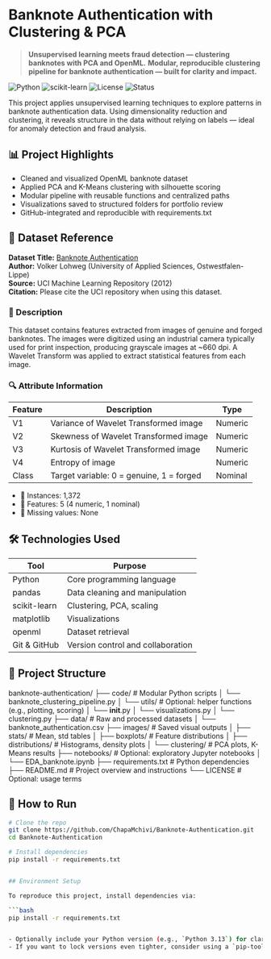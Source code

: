 # Banknote Authentication with Clustering & PCA

> **Unsupervised learning meets fraud detection — clustering banknotes with PCA and OpenML.**
> **Modular, reproducible clustering pipeline for banknote authentication — built for clarity and impact.**

![Python](https://img.shields.io/badge/Python-3.13-blue.svg)
![scikit-learn](https://img.shields.io/badge/scikit--learn-1.6.1-orange.svg)
![License](https://img.shields.io/badge/License-MIT-green.svg)
![Status](https://img.shields.io/badge/Status-Portfolio--Ready-brightgreen.svg)

This project applies unsupervised learning techniques to explore patterns in banknote authentication data. Using dimensionality reduction and clustering, it reveals structure in the data without relying on labels — ideal for anomaly detection and fraud analysis.

## 📊 Project Highlights

-  Cleaned and visualized OpenML banknote dataset
-  Applied PCA and K-Means clustering with silhouette scoring
-  Modular pipeline with reusable functions and centralized paths
-  Visualizations saved to structured folders for portfolio review
-  GitHub-integrated and reproducible with requirements.txt

## 📁 Dataset Reference

**Dataset Title:** [Banknote Authentication](https://www.openml.org/search?type=data&status=active&id=1462)  
**Author:** Volker Lohweg (University of Applied Sciences, Ostwestfalen-Lippe)  
**Source:** UCI Machine Learning Repository (2012)  
**Citation:** Please cite the UCI repository when using this dataset.

### 📄 Description

This dataset contains features extracted from images of genuine and forged banknotes. The images were digitized using an industrial camera typically used for print inspection, producing grayscale images at ~660 dpi. A Wavelet Transform was applied to extract statistical features from each image.

### 🔍 Attribute Information

| Feature | Description                                      | Type     |
|---------|--------------------------------------------------|----------|
| V1      | Variance of Wavelet Transformed image            | Numeric  |
| V2      | Skewness of Wavelet Transformed image            | Numeric  |
| V3      | Kurtosis of Wavelet Transformed image            | Numeric  |
| V4      | Entropy of image                                 | Numeric  |
| Class   | Target variable: 0 = genuine, 1 = forged          | Nominal  |

- 📌 Instances: 1,372  
- 📌 Features: 5 (4 numeric, 1 nominal)  
- 📌 Missing values: None

## 🛠️ Technologies Used

| Tool            | Purpose                          |
|-----------------|----------------------------------|
| Python          | Core programming language        |
| pandas          | Data cleaning and manipulation   |
| scikit-learn    | Clustering, PCA, scaling         |
| matplotlib      | Visualizations                   |
| openml          | Dataset retrieval                |
| Git & GitHub    | Version control and collaboration|

## 📁 Project Structure

banknote-authentication/
├── code/                         # Modular Python scripts
│   └── banknote_clustering_pipeline.py
│   └── utils/                    # Optional: helper functions (e.g., plotting, scoring)
│       └── __init__.py
│       └── visualizations.py
│       └── clustering.py
├── data/                         # Raw and processed datasets
│   └── banknote_authentication.csv
├── images/                       # Saved visual outputs
│   ├── stats/                    # Mean, std tables
│   ├── boxplots/                 # Feature distributions
│   ├── distributions/            # Histograms, density plots
│   └── clustering/               # PCA plots, K-Means results
├── notebooks/                    # Optional: exploratory Jupyter notebooks
│   └── EDA_banknote.ipynb
├── requirements.txt              # Python dependencies
├── README.md                     # Project overview and instructions
└── LICENSE                       # Optional: usage terms

## 🚀 How to Run

```bash
# Clone the repo
git clone https://github.com/ChapaMchivi/Banknote-Authentication.git
cd Banknote-Authentication

# Install dependencies
pip install -r requirements.txt


## Environment Setup

To reproduce this project, install dependencies via:

```bash
pip install -r requirements.txt


- Optionally include your Python version (e.g., `Python 3.13`) for clarity.
- If you want to lock versions even tighter, consider using a `pip-tools` workflow or `conda` environment file.

